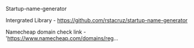 Startup-name-generator

Intergrated Library - https://github.com/rstacruz/startup-name-generator

Namecheap domain check link - 'https://www.namecheap.com/domains/reg...